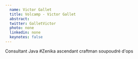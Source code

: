 ```yaml
---
  name: Victor Gallet
  title: Volcamp - Victor Gallet
  abstract: 
  twitter: GalletVictor
  photo: none
  linkedin: none
  keynotes: false
---
```

Consultant Java #Zenika ascendant craftman soupoudré d'ops